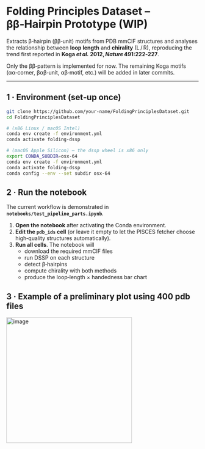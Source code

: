 # Folding Principles Dataset – ββ‑Hairpin Prototype (WIP)

Extracts β‑hairpin (ββ‑unit) motifs from PDB mmCIF structures and analyses the
relationship between **loop length** and **chirality** (L / R), reproducing the
trend first reported in **Koga _et al._ 2012, *Nature* 491:222‑227**.

Only the ββ‑pattern is implemented for now.  The remaining Koga motifs
(αα‑corner, βαβ‑unit, αβ‑motif, etc.) will be added in later commits.

---

## 1 · Environment (set‑up once)

```bash
git clone https://github.com/your‑name/FoldingPrinciplesDataset.git
cd FoldingPrinciplesDataset

# (x86 Linux / macOS Intel)
conda env create -f environment.yml
conda activate folding-dssp

# (macOS Apple Silicon) – the dssp wheel is x86 only
export CONDA_SUBDIR=osx-64
conda env create -f environment.yml
conda activate folding-dssp
conda config --env --set subdir osx-64
```


## 2 · Run the notebook

The current workflow is demonstrated in **`notebooks/test_pipeline_parts.ipynb`**.

1. **Open the notebook** after activating the Conda environment.  
2. **Edit the `pdb_ids` cell** (or leave it empty to let the PISCES fetcher
   choose high‑quality structures automatically).  
3. **Run all cells**. The notebook will  
   * download the required mmCIF files  
   * run DSSP on each structure  
   * detect β‑hairpins  
   * compute chirality with both methods  
   * produce the loop‑length × handedness bar chart


## 3 · Example of a preliminary plot using 400 pdb files

<img width="329" alt="image" src="https://github.com/user-attachments/assets/55dd9c4c-0d84-4962-b08b-4820ea9e0803" />

